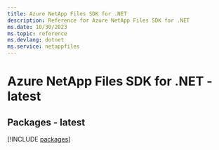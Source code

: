 ```yaml
---
title: Azure NetApp Files SDK for .NET
description: Reference for Azure NetApp Files SDK for .NET
ms.date: 10/30/2023
ms.topic: reference
ms.devlang: dotnet
ms.service: netappfiles
---
```

# Azure NetApp Files SDK for .NET - latest
## Packages - latest
[!INCLUDE [packages](netapp-files-index.md)]